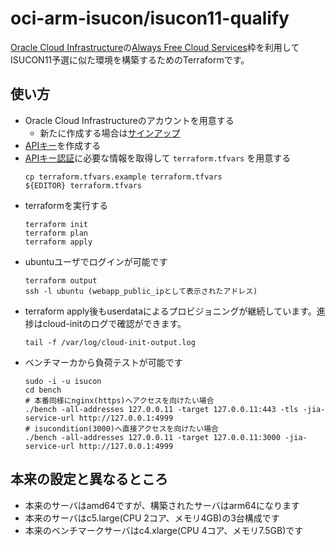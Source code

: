 # oci-arm-isucon/isucon11-qualify

[Oracle Cloud Infrastructure](https://www.oracle.com/jp/cloud/)の[Always Free Cloud Services](https://www.oracle.com/jp/cloud/free/)枠を利用してISUCON11予選に似た環境を構築するためのTerraformです。

## 使い方

* Oracle Cloud Infrastructureのアカウントを用意する
    * 新たに作成する場合は[サインアップ](https://signup.cloud.oracle.com/)
* [APIキー](https://docs.oracle.com/ja-jp/iaas/Content/API/Concepts/apisigningkey.htm)を作成する
* [APIキー認証](https://docs.oracle.com/ja-jp/iaas/Content/API/SDKDocs/terraformproviderconfiguration.htm)に必要な情報を取得して `terraform.tfvars` を用意する
    ```
    cp terraform.tfvars.example terraform.tfvars 
    ${EDITOR} terraform.tfvars
    ```
* terraformを実行する
    ```
    terraform init
    terraform plan
    terraform apply
    ```
* ubuntuユーザでログインが可能です
    ```
    terraform output
    ssh -l ubuntu (webapp_public_ipとして表示されたアドレス)
    ```
* terraform apply後もuserdataによるプロビジョニングが継続しています。進捗はcloud-initのログで確認ができます。
    ```
    tail -f /var/log/cloud-init-output.log
    ```
* ベンチマーカから負荷テストが可能です
    ```
    sudo -i -u isucon
    cd bench
    # 本番同様にnginx(https)へアクセスを向けたい場合
    ./bench -all-addresses 127.0.0.11 -target 127.0.0.11:443 -tls -jia-service-url http://127.0.0.1:4999
    # isucondition(3000)へ直接アクセスを向けたい場合
    ./bench -all-addresses 127.0.0.11 -target 127.0.0.11:3000 -jia-service-url http://127.0.0.1:4999
    ```

## 本来の設定と異なるところ

* 本来のサーバはamd64ですが、構築されたサーバはarm64になります
* 本来のサーバはc5.large(CPU 2コア、メモリ4GB)の3台構成です
* 本来のベンチマークサーバはc4.xlarge(CPU 4コア、メモリ7.5GB)です
